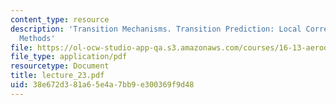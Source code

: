 ```yaml
---
content_type: resource
description: 'Transition Mechanisms. Transition Prediction: Local Correlations, Amplification
  Methods'
file: https://ol-ocw-studio-app-qa.s3.amazonaws.com/courses/16-13-aerodynamics-of-viscous-fluids-fall-2003/38e672d381a65e4a7bb9e300369f9d48_lecture_23.pdf
file_type: application/pdf
resourcetype: Document
title: lecture_23.pdf
uid: 38e672d3-81a6-5e4a-7bb9-e300369f9d48
---
```


